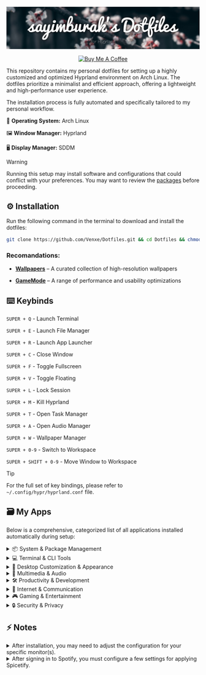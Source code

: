 [![sayimburak's Dotfiles](banner.jpg)](https://github.com/Venxe/Dotfiles)

<p align="center">
  <a href="https://www.buymeacoffee.com/sayimburak" target="_blank"><img src="https://cdn.buymeacoffee.com/buttons/v2/default-yellow.png" alt="Buy Me A Coffee" style="height: 28px !important;" ></a>
</p>

This repository contains my personal dotfiles for setting up a highly customized and optimized Hyprland environment on Arch Linux. The dotfiles prioritize a minimalist and efficient approach, offering a lightweight and high-performance user experience.

The installation process is fully automated and specifically tailored to my personal workflow.

🐧 **Operating System:** Arch Linux

🖼️ **Window Manager:** Hyprland

🖥️ **Display Manager:** SDDM

> [!WARNING]
> Running this setup may install software and configurations that could conflict with your preferences. You may want to review the [packages](https://github.com/Venxe/Dotfiles/tree/main/installers) before proceeding.


## ⚙️ Installation

Run the following command in the terminal to download and install the dotfiles:
```bash
git clone https://github.com/Venxe/Dotfiles.git && cd Dotfiles && chmod +x installers/install.sh && ./installers/install.sh
```

### Recomandations:

- [**Wallpapers**](https://github.com/sayimburak/wallpapers) – A curated collection of high-resolution wallpapers

- [**GameMode**](https://github.com/FeralInteractive/gamemode) – A range of performance and usability optimizations


## ⌨️ Keybinds

`SUPER + Q`  - Launch Terminal

`SUPER + E`  - Launch File Manager

`SUPER + R`  - Launch App Launcher

`SUPER + C`  - Close Window

`SUPER + F`  - Toggle Fullscreen

`SUPER + V`  - Toggle Floating

`SUPER + L`  - Lock Session

`SUPER + M`  - Kill Hyprland

`SUPER + T`  - Open Task Manager

`SUPER + A`  - Open Audio Manager

`SUPER + W`  - Wallpaper Manager

`SUPER + 0-9` - Switch to Workspace

`SUPER + SHIFT + 0-9` - Move Window to Workspace

> [!Tip]
> For the full set of key bindings, please refer to `~/.config/hypr/hyprland.conf` file.


## 🗃️ My Apps

Below is a comprehensive, categorized list of all applications installed automatically during setup:

<details><summary>📦 System &amp; Package Management</summary>

| Application            | Description                                         |
| ---------------------- | --------------------------------------------------- |
| pacman‑contrib         | Extra scripts and tools for Pacman                  |
| rsync                  | Fast file synchronization for local/remote backups  |
| cpio                   | Creates and extracts System V archives              |
| bluez                  | Core Bluetooth protocol stack                       |
| blueman                | GTK front‑end for Bluetooth management              |
| wl‑clip‑persist        | Wayland clipboard saver                             |
| thunar                 | Lightweight file manager                            |
| gvfs                   | Virtual file‑system for remote access               |
| libgsf                 | Library for structured file formats                 |
| tumbler                | Thumbnail generation service                        |
| ffmpegthumbnailer      | Video thumbnail creator                             |
| 7zip                   | Multi‑format archive manager                        |
| xarchiver              | GUI for various archive formats                     |
| bleachbit              | Disk‑cleaning utility                               |
| flatpak                | Sandbox‑based app distribution                      |
| gnome‑keyring          | Credential storage daemon                           |
| gnome‑network‑displays | Wireless display casting                            |
| Flatseal               | GUI for Flatpak permissions                         |
| Warehouse              | Flatpak app store frontend                          |

</details> <details><summary>💻 Terminal &amp; CLI Tools</summary>

| Application  | Description                             |
| ------------ | --------------------------------------- |
| fish         | Interactive shell with autosuggestions  |
| starship     | Fast, customizable shell prompt         |
| fastfetch    | Quick system info display               |
| myfetch      | Customizable info fetcher               |
| eza          | Enhanced ls replacement                 |
| fd           | Simple, fast file search                |
| nnn          | High‑performance file manager           |
| less         | Text pager                              |
| btop         | Resource usage monitor                  |
| cava         | Terminal audio visualizer               |
| pulsemixer   | CLI mixer for PulseAudio                |
| clock‑rs‑git | Terminal clock utility                  |

</details> <details><summary>🎨 Desktop Customization &amp; Appearance</summary>

| Application        | Description                           |
| ------------------ | ------------------------------------- |
| swww               | Wayland wallpaper manager             |
| waybar             | Status bar for Sway/Hyprland          |
| swaync             | Network indicator for Waybar          |
| hyprshade          | Hyprland screen tone adjuster         |
| hypridle           | Hyprland idle handler                 |
| hyprlock           | Hyprland screen locker                |
| hyprpicker         | Wayland color picker                  |
| brightnessctl      | Adjust backlight via CLI              |
| gammastep          | Time‑based color temperature adjuster |
| nwg‑look           | GTK theme installer                   |
| materia‑gtk‑theme  | Material‑style GTK theme              |
| ttf‑fira‑sans      | Fira Sans font family                 |
| ttf‑firacode‑nerd  | Fira Code with dev ligatures          |
| ttf‑jetbrains‑mono | JetBrains Mono coding font            |
| python‑pywal16     | Pywal for Python 3.10                 |
| python‑pywalfox    | Apply Pywal themes to Firefox         |
| hyprshot           | Hyprland screenshot tool              |
| pyprland           | Python‑based Hyprland config manager  |
| wlogout            | Wayland logout/menu UI                |
| kora‑icon‑theme    | Kora icon set                         |
| qogir‑icon‑theme   | Qogir icon set                        |

</details> <details><summary>🎥 Multimedia &amp; Audio</summary>

| Application               | Description                                     |
| ------------------------- | ----------------------------------------------- |
| mpv                       | CLI media player with wide format support       |
| swayimg                   | Wayland image viewer                            |
| qt6‑multimedia            | Qt6 media codecs/plugins                        |
| easyeffects               | Real‑time audio effects for PipeWire/PulseAudio |
| lsp‑plugins               | Audio effect plugins for JACK/PipeWire          |
| gst‑plugins‑bad           | Extra GStreamer codecs                          |
| calf                      | JACK audio effects suite                        |
| OBS Studio                | Screencast and live‑streaming app               |
| Spotify                   | Music streaming client                          |
| spicetify‑cli             | Customize Spotify client                        |
| spicetify‑marketplace‑bin | Spicetify plugin/theme repository               |
| ncspot                    | Terminal Spotify client                         |
| yt‑dlp                    | Download audio/video from web                   |

</details> <details><summary>🛠️ Productivity &amp; Development</summary>

| Application               | Description                 |
| ------------------------- | --------------------------- |
| LibreOffice Fresh         | Full office suite           |
| Thunderbird               | Email and newsgroup client  |
| Obsidian                  | Markdown‑based note‑taking  |
| Visual Studio Code (code) | Extensible code editor      |
| Neovim                    | Vim‑based modal editor      |
| CMake                     | Build‑system generator      |
| Meson                     | Fast build system           |
| Desktop Entry Creator     | .desktop launcher generator |
| Qalculate!                | Scientific calculator       |

</details> <details><summary>💬 Internet &amp; Communication</summary>

| Application      | Description                      |
| ---------------- | -------------------------------- |
| Discord          | Voice, video, text chat platform |
| qBittorrent      | BitTorrent client                |
| LocalSend        | P2P LAN file transfer            |
| Telegram Desktop | Official Telegram client         |
| Smile            | Privacy‑focused messenger        |
| Mingle           | Community chat/event platform    |
| RustDesk         | Remote‑desktop tool              |

</details> <details><summary>🎮 Gaming &amp; Entertainment</summary>

| Application           | Description                                    |
| --------------------- | ---------------------------------------------- |
| Steam                 | Game distribution and community platform       |
| Lutris                | Manages Windows/Linux games via Wine/emulators |
| Bastet                | Terminal Tetris clone                          |
| cmatrix               | “Matrix” rain in terminal                      |
| pipes‑rs              | ASCII pipeline simulation                      |
| lolcat                | Rainbow‑colorizes text                         |
| asciiquarium          | Animated ASCII aquarium                        |
| Heroic Games Launcher | GUI for Epic/GOG games                         |
| ProtonPlus            | GUI for Proton compatibility layer             |

</details> <details><summary>🔒 Security &amp; Privacy</summary>

| Application          | Description                       |
| -------------------- | --------------------------------- |
| Bitwarden            | Encrypted password manager        |
| io.ente.auth         | Multi‑factor authentication agent |
| ProtonVPN            | Secure VPN client                 |
| Tor Browser Launcher | Launches/updates Tor Browser      |

</details>


## ⚡ Notes
<details>
<summary>After installation, you may need to adjust the configuration for your specific monitor(s).</summary>

You can view your connected monitors and their properties by running the `hyprctl monitors` command in the terminal.
</details>

<details>
<summary>After signing in to Spotify, you must configure a few settings for applying Spicetify.</summary>

```
spicetify config current_theme marketplace
spicetify config custom_apps marketplace
spicetify backup apply
```

My Marketplace Items:
- **Extensions:** Full Screen, Scanabbles
- **Themes:** Comfy
- **Snippets:** Hover Panels, Rounded Images, Auto-hide Friends, Pretty Lyrics, Smooth Progress/Volume Bar, Modern ScrollBar, Remove the Artist and Credits sections from the Sidebar
</details>
